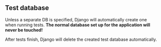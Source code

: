 ## Test database

Unless a separate DB is specified, Django will automatically create one when running tests. **The normal database set up for the application will never be touched!**

After tests finish, Django will delete the created test database automatically.

